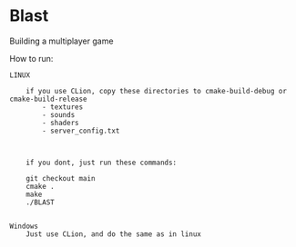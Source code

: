 # Blast
Building a multiplayer game

How to run:

    LINUX
        
        if you use CLion, copy these directories to cmake-build-debug or cmake-build-release
            - textures
            - sounds
            - shaders
            - server_config.txt
            
        
        
        if you dont, just run these commands:
        
        git checkout main
        cmake .
        make
        ./BLAST

    
    Windows
        Just use CLion, and do the same as in linux
